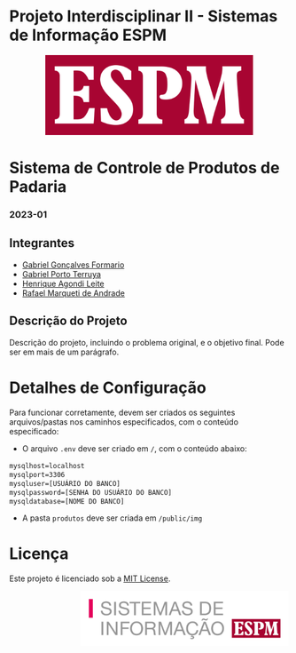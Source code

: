 # Projeto Interdisciplinar II - Sistemas de Informação ESPM

<p align="center">
    <a href="https://www.espm.br/cursos-de-graduacao/sistemas-de-informacao/"><img src="https://raw.githubusercontent.com/tech-espm/misc-template/main/logo.png" alt="Sistemas de Informação ESPM" style="width: 375px;"/></a>
</p>

# Sistema de Controle de Produtos de Padaria

### 2023-01

## Integrantes
- [Gabriel Gonçalves Formario](https://github.com/gaformario)
- [Gabriel Porto Terruya](https://github.com/gpterruya)
- [Henrique Agondi Leite](https://github.com/henrique0204)
- [Rafael Marqueti de Andrade](https://github.com/rafaelmarqueti)

## Descrição do Projeto

Descrição do projeto, incluindo o problema original, e o objetivo final. Pode ser em mais de um parágrafo.

# Detalhes de Configuração

Para funcionar corretamente, devem ser criados os seguintes arquivos/pastas nos caminhos especificados, com o conteúdo especificado:

- O arquivo `.env` deve ser criado em `/`, com o conteúdo abaixo:
```
mysqlhost=localhost
mysqlport=3306
mysqluser=[USUÁRIO DO BANCO]
mysqlpassword=[SENHA DO USUÁRIO DO BANCO]
mysqldatabase=[NOME DO BANCO]
```

- A pasta `produtos` deve ser criada em `/public/img`

# Licença

Este projeto é licenciado sob a [MIT License](https://github.com/tech-espm/inter-2sem-2023-padaria/blob/main/LICENSE).

<p align="right">
    <a href="https://www.espm.br/cursos-de-graduacao/sistemas-de-informacao/"><img src="https://raw.githubusercontent.com/tech-espm/misc-template/main/logo-si-512.png" alt="Sistemas de Informação ESPM" style="width: 375px;"/></a>
</p>

